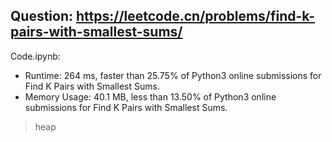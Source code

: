 ## Question: https://leetcode.cn/problems/find-k-pairs-with-smallest-sums/

Code.ipynb:
* Runtime: 264 ms, faster than 25.75% of Python3 online submissions for Find K Pairs with Smallest Sums.
* Memory Usage: 40.1 MB, less than 13.50% of Python3 online submissions for Find K Pairs with Smallest Sums.
> heap
